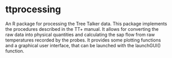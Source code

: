 # ttprocessing
An R package for processing the Tree Talker data.
This package implements the procedures described in the TT+ manual.
It allows for converting the raw data into physical quantities and calculating
the sap flow from raw temperatures recorded by the probes.
It provides some plotting functions and a graphical user interface, that can 
be launched with the launchGUI() function. 
